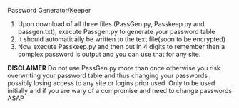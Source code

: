 Password Generator/Keeper

1. Upon download of all three files (PassGen.py, Passkeep.py and passgen.txt), execute Passgen.py to generate your password table
2. It should automatically be written to the text file(soon to be encrypted)
3. Now execute Passkeep.py and then put in 4 digits to remember then a complex password is output and you can use that for any site. 

**DISCLAIMER** Do not use PassGen.py more than once otherwise you risk overwriting your password table and thus changing your passwords
, possibly losing access to any site or logins prior used. Only to be used initially and if you are wary of a compromise and need to change
passwords ASAP
